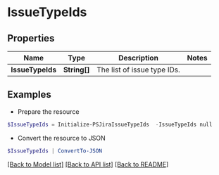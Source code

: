 # IssueTypeIds
## Properties

Name | Type | Description | Notes
------------ | ------------- | ------------- | -------------
**IssueTypeIds** | **String[]** | The list of issue type IDs. | 

## Examples

- Prepare the resource
```powershell
$IssueTypeIds = Initialize-PSJiraIssueTypeIds  -IssueTypeIds null
```

- Convert the resource to JSON
```powershell
$IssueTypeIds | ConvertTo-JSON
```

[[Back to Model list]](../README.md#documentation-for-models) [[Back to API list]](../README.md#documentation-for-api-endpoints) [[Back to README]](../README.md)

